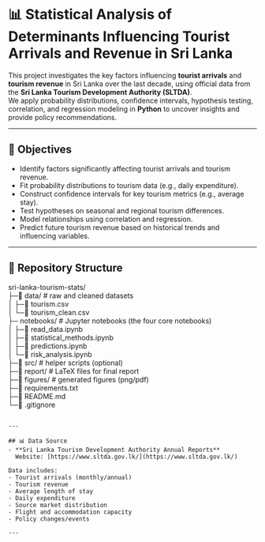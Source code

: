 
# 📊 Statistical Analysis of Determinants Influencing Tourist Arrivals and Revenue in Sri Lanka

This project investigates the key factors influencing **tourist arrivals** and **tourism revenue** in Sri Lanka over the last decade, using official data from the **Sri Lanka Tourism Development Authority (SLTDA)**.  
We apply probability distributions, confidence intervals, hypothesis testing, correlation, and regression modeling in **Python** to uncover insights and provide policy recommendations.

---

## 🎯 Objectives
- Identify factors significantly affecting tourist arrivals and tourism revenue.
- Fit probability distributions to tourism data (e.g., daily expenditure).
- Construct confidence intervals for key tourism metrics (e.g., average stay).
- Test hypotheses on seasonal and regional tourism differences.
- Model relationships using correlation and regression.
- Predict future tourism revenue based on historical trends and influencing variables.

---

## 📂 Repository Structure
sri-lanka-tourism-stats/</br>
├─📂 data/                   # raw and cleaned datasets </br>
│  ├─📄 tourism.csv </br>
│  └─📄 tourism_clean.csv   </br>
├─ notebooks/              # Jupyter notebooks (the four core notebooks) </br>
│  ├─📓 read_data.ipynb </br>
│  ├─📓 statistical_methods.ipynb </br>
│  ├─📓 predictions.ipynb </br>
│  └─📓 risk_analysis.ipynb </br>
├─📂 src/                   # helper scripts (optional) </br>
├─📂 report/                # LaTeX files for final report </br>
├─📂 figures/               # generated figures (png/pdf) </br>
├─📄 requirements.txt </br>
├─📄 README.md </br>
└─📄 .gitignore </br>
```

---

## 📊 Data Source
- **Sri Lanka Tourism Development Authority Annual Reports**  
  Website: [https://www.sltda.gov.lk/](https://www.sltda.gov.lk/)  

Data includes:
- Tourist arrivals (monthly/annual)
- Tourism revenue
- Average length of stay
- Daily expenditure
- Source market distribution
- Flight and accommodation capacity
- Policy changes/events

---

